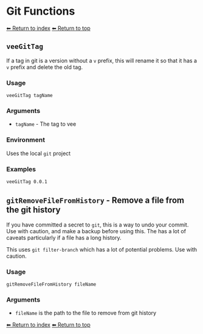 # Git Functions

[⬅ Return to index](index.md)
[⬅ Return to top](../index.md)

## `veeGitTag`

If a tag in git is a version without a `v` prefix, this will rename it so that it has a `v` prefix and delete the old tag.

### Usage

    veeGitTag tagName

### Arguments

- `tagName` - The tag to vee

### Environment

Uses the local `git` project

### Examples

    veeGitTag 0.0.1

## `gitRemoveFileFromHistory` - Remove a file from the git history

If you have committed a secret to `git`, this is a way to undo your commit. Use with caution, and make a backup before using this. The has a lot of caveats particularly if a file has a long history.

This uses `git filter-branch` which has a lot of potential problems. Use with caution.

### Usage

    gitRemoveFileFromHistory fileName

### Arguments

- `fileName` is the path to the file to remove from git history


[⬅ Return to index](index.md)
[⬅ Return to top](../index.md)